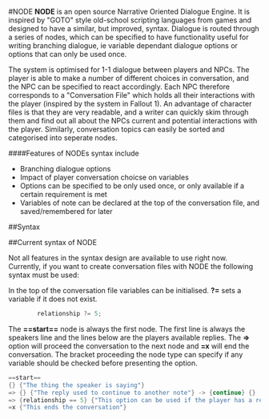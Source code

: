 

#NODE
**NODE** is an open source Narrative Oriented Dialogue Engine. It is inspired by "GOTO" style old-school scripting languages from games and designed to have a similar, but improved, syntax. Dialogue is routed through a series of nodes, which can be specified to have functionality useful for writing branching dialogue, ie variable dependant dialogue options or options that can only be used once.

The system is optimised for 1-1 dialogue between players and NPCs. The player is able to make a number of different choices in conversation, and the NPC can be specified to react accordingly. Each NPC therefore corresponds to a "Conversation File" which holds all their interactions with the player (inspired by the system in Fallout 1). An advantage of character files is that they are very readable, and a writer can quickly skim through them and find out all about the NPCs current and potential interactions with the player. Similarly, conversation topics can easily be sorted and categorised into seperate nodes.


####Features of NODEs syntax include

- Branching dialogue options
- Impact of player conversation choicse on variables
- Options can be specified to be only used once, or only available if a certain requirement is met
- Variables of note can be declared at the top of the conversation file, and saved/remembered for later

##Syntax

##Current syntax of NODE

Not all features in the syntax design are available to use right now. Currently, if you want to create conversation files with NODE the following syntax must be used:


In the top of the conversation file variables can be initialised. **?=** sets a variable if it does not exist.

```csharp
        relationship ?= 5;
```

The **==start==** node is always the first node. The first line is always the speakers line and the lines below are the players available replies. The **=>** option will proceed the conversation to the next node and **=x** will end the conversation. The bracket proceeding the node type can specify if any variable should be checked before presenting the option.

```csharp
==start==
{} {"The thing the speaker is saying"}
=> {} {"The reply used to continue to another note"} -> {continue} {}
=> {relationship == 5} {"This option can be used if the player has a relationship of 5 with the NPC"} -> {continue} {relationship += 5}
=x {"This ends the conversation"}
```
